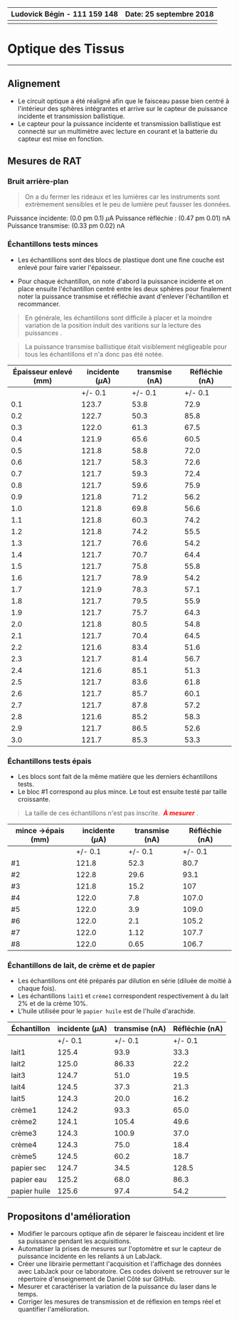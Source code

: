 

| Ludovick Bégin - 111 159 148 | Date: 25 septembre 2018 |
| ---------------------------- | ----------------------: |
|                              |                         |



# Optique des Tissus

------



## Alignement

* Le circuit optique a été réaligné afin que le faisceau passe bien centré à l'intérieur des sphères intégrantes et arrive sur le capteur de puissance incidente et transmission ballistique. 
* Le capteur pour la puissance incidente et transmission ballistique est connecté sur un multimètre avec lecture en courant et la batterie du capteur est mise en fonction. 



## Mesures  de  RAT



### Bruit arrière-plan

> On a du fermer les rideaux et les lumières car les instruments sont extrèmement sensibles et le peu de lumière peut fausser les données.

Puissance incidente: (0.0 pm 0.1) $\mu$A
Puissance réfléchie : (0.47 pm 0.01) nA
Puissance transmise: (0.33 pm 0.02) nA



### Échantillons tests minces

- Les échantillions sont des blocs de plastique dont une fine couche est enlevé pour faire varier l'épaisseur. 

- Pour chaque échantillon, on note d'abord la puissance incidente et on place ensuite l'échantillon centré entre les deux sphères pour finalement noter la puissance transmise et réfléchie avant d'enlever l'échantillon et recommancer. 

> En générale, les échantillons sont difficile à placer et la moindre variation de la position induit des varitions sur la lecture des puissances .

> La puissance transmise ballistique était visiblement négligeable pour tous les échantillons et n'a donc pas été notée.



| Épaisseur enlevé  (mm) | incidente ($\mu$A) | transmise (nA) | Réfléchie (nA) |
| ---------------------- | ------------------ | -------------- | -------------- |
|                        | +/- 0.1            | +/- 0.1        | +/- 0.1        |
| 0.1                    | 123.7              | 53.8           | 72.9           |
| 0.2                    | 122.7              | 50.3           | 85.8           |
| 0.3                    | 122.0              | 61.3           | 67.5           |
| 0.4                    | 121.9              | 65.6           | 60.5           |
| 0.5                    | 121.8              | 58.8           | 72.0           |
| 0.6                    | 121.7              | 58.3           | 72.6           |
| 0.7                    | 121.7              | 59.3           | 72.4           |
| 0.8                    | 121.7              | 59.6           | 75.9           |
| 0.9                    | 121.8              | 71.2           | 56.2           |
| 1.0                    | 121.8              | 69.8           | 56.6           |
| 1.1                    | 121.8              | 60.3           | 74.2           |
| 1.2                    | 121.8              | 74.2           | 55.5           |
| 1.3                    | 121.7              | 76.6           | 54.2           |
| 1.4                    | 121.7              | 70.7           | 64.4           |
| 1.5                    | 121.7              | 75.8           | 55.8           |
| 1.6                    | 121.7              | 78.9           | 54.2           |
| 1.7                    | 121.9              | 78.3           | 57.1           |
| 1.8                    | 121.7              | 79.5           | 55.9           |
| 1.9                    | 121.7              | 75.7           | 64.3           |
| 2.0                    | 121.8              | 80.5           | 54.8           |
| 2.1                    | 121.7              | 70.4           | 64.5           |
| 2.2                    | 121.6              | 83.4           | 51.6           |
| 2.3                    | 121.7              | 81.4           | 56.7           |
| 2.4                    | 121.6              | 85.1           | 51.3           |
| 2.5                    | 121.7              | 83.6           | 61.8           |
| 2.6                    | 121.7              | 85.7           | 60.1           |
| 2.7                    | 121.7              | 87.8           | 57.2           |
| 2.8                    | 121.6              | 85.2           | 58.3           |
| 2.9                    | 121.7              | 86.5           | 52.6           |
| 3.0                    | 121.7              | 85.3           | 53.3           |



### Échantillons tests épais

- Les blocs sont fait de la même matière que les derniers échantillons tests.
- Le bloc #1 correspond au plus mince. Le tout est ensuite testé par taille croissante. 

> La taille de ces échantillons n'est pas inscrite. <span style="color:red"> ***À mesurer*** </span>.



| mince ->épais (mm) | incidente ($\mu$A) | transmise (nA) | Réfléchie (nA) |
| ------------------ | ------------------ | -------------- | -------------- |
|                    | +/- 0.1            | +/- 0.1        | +/- 0.1        |
| #1                 | 121.8              | 52.3           | 80.7           |
| #2                 | 122.8              | 29.6           | 93.1           |
| #3                 | 121.8              | 15.2           | 107            |
| #4                 | 122.0              | 7.8            | 107.0          |
| #5                 | 122.0              | 3.9            | 109.0          |
| #6                 | 122.0              | 2.1            | 105.2          |
| #7                 | 122.0              | 1.12           | 107.7          |
| #8                 | 122.0              | 0.65           | 106.7          |



### Échantillons de lait, de crème et de papier

- Les échantillons ont été préparés par dilution en série (diluée de moitié à chaque fois).
- Les échantillons `lait1` et `crème1` correspondent respectivement à du lait 2% et de la crème 10%. 
- L'huile utilisée pour le `papier huile` est de l'huile d'arachide. 

| Échantillon  | incidente ($\mu$A) | transmise (nA) | Réfléchie (nA) |
| ------------ | ------------------ | -------------- | -------------- |
|              | +/- 0.1            | +/- 0.1        | +/- 0.1        |
| lait1        | 125.4              | 93.9           | 33.3           |
| lait2        | 125.0              | 86.33          | 22.2           |
| lait3        | 124.7              | 51.0           | 19.5           |
| lait4        | 124.5              | 37.3           | 21.3           |
| lait5        | 124.3              | 20.0           | 16.2           |
| crème1       | 124.2              | 93.3           | 65.0           |
| crème2       | 124.1              | 105.4          | 49.6           |
| crème3       | 124.3              | 100.9          | 37.0           |
| crème4       | 124.3              | 75.0           | 18.4           |
| crème5       | 124.5              | 60.2           | 18.7           |
| papier sec   | 124.7              | 34.5           | 128.5          |
| papier eau   | 125.2              | 68.0           | 86.3           |
| papier huile | 125.6              | 97.4           | 54.2           |



## Propositons d'amélioration

- Modifier le parcours optique afin de séparer le faisceau incident et lire sa puissance pendant les acquisitions. 
- Automatiser la prises de mesures sur l'optomètre et sur le capteur de puissance incidente en les reliants à un LabJack. 
- Créer une librairie permettant l'acquisition et l'affichage des données avec LabJack pour ce laboratoire. Ces codes doivent se retrouver sur le répertoire d'enseignement de Daniel Côté sur GitHub. 
- Mesurer et caractériser la variation de la puissance du laser dans le temps. 
- Corriger les mesures de transmission et de réflexion en temps réel et quantifier l'amélioration. 









